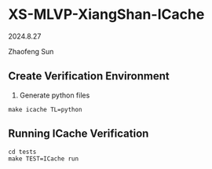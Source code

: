 # XS-MLVP-XiangShan-ICache
2024.8.27

Zhaofeng Sun
## Create Verification Environment

1. Generate python files 
```
make icache TL=python
```

## Running ICache Verification
```
cd tests
make TEST=ICache run
``` 